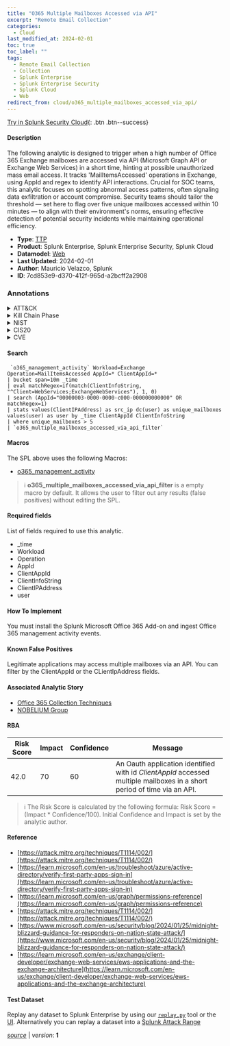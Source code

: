 ```yaml
---
title: "O365 Multiple Mailboxes Accessed via API"
excerpt: "Remote Email Collection"
categories:
  - Cloud
last_modified_at: 2024-02-01
toc: true
toc_label: ""
tags:
  - Remote Email Collection
  - Collection
  - Splunk Enterprise
  - Splunk Enterprise Security
  - Splunk Cloud
  - Web
redirect_from: cloud/o365_multiple_mailboxes_accessed_via_api/
---
```




[Try in Splunk Security Cloud](https://www.splunk.com/en_us/cyber-security.html){: .btn .btn--success}

#### Description

The following analytic is designed to trigger when a high number of Office 365 Exchange mailboxes are accessed via API (Microsoft Graph API or Exchange Web Services) in a short time, hinting at possible unauthorized mass email access. It tracks &#39;MailItemsAccessed&#39; operations in Exchange, using AppId and regex to identify API interactions. Crucial for SOC teams, this analytic focuses on spotting abnormal access patterns, often signaling data exfiltration or account compromise. Security teams should tailor the threshold — set here to flag over five unique mailboxes accessed within 10 minutes — to align with their environment&#39;s norms, ensuring effective detection of potential security incidents while maintaining operational efficiency.

- **Type**: [TTP](https://github.com/splunk/security_content/wiki/Detection-Analytic-Types)
- **Product**: Splunk Enterprise, Splunk Enterprise Security, Splunk Cloud
- **Datamodel**: [Web](https://docs.splunk.com/Documentation/CIM/latest/User/Web)
- **Last Updated**: 2024-02-01
- **Author**: Mauricio Velazco, Splunk
- **ID**: 7cd853e9-d370-412f-965d-a2bcff2a2908

### Annotations
<details>
  <summary>ATT&CK</summary>

<div markdown="1">

#### [ATT&CK](https://attack.mitre.org/)

| ID          | Technique   | Tactic         |
| ----------- | ----------- |--------------- |
| [T1114.002](https://attack.mitre.org/techniques/T1114/002/) | Remote Email Collection | Collection |

</div>
</details>


<details>
  <summary>Kill Chain Phase</summary>

<div markdown="1">

* Exploitation


</div>
</details>


<details>
  <summary>NIST</summary>

<div markdown="1">

* DE.CM



</div>
</details>

<details>
  <summary>CIS20</summary>

<div markdown="1">

* CIS 10



</div>
</details>

<details>
  <summary>CVE</summary>

<div markdown="1">


</div>
</details>


#### Search

```
 `o365_management_activity` Workload=Exchange Operation=MailItemsAccessed AppId=* ClientAppId=* 
| bucket span=10m _time 
| eval matchRegex=if(match(ClientInfoString, "^Client=WebServices;ExchangeWebServices"), 1, 0) 
| search (AppId="00000003-0000-0000-c000-000000000000" OR matchRegex=1) 
| stats values(ClientIPAddress) as src_ip dc(user) as unique_mailboxes values(user) as user by _time ClientAppId ClientInfoString 
| where unique_mailboxes > 5 
| `o365_multiple_mailboxes_accessed_via_api_filter`
```

#### Macros
The SPL above uses the following Macros:
* [o365_management_activity](https://github.com/splunk/security_content/blob/develop/macros/o365_management_activity.yml)

> :information_source:
> **o365_multiple_mailboxes_accessed_via_api_filter** is a empty macro by default. It allows the user to filter out any results (false positives) without editing the SPL.



#### Required fields
List of fields required to use this analytic.
* _time
* Workload
* Operation
* AppId
* ClientAppId
* ClientInfoString
* ClientIPAddress
* user



#### How To Implement
You must install the Splunk Microsoft Office 365 Add-on and ingest Office 365 management activity events.
#### Known False Positives
Legitimate applications may access multiple mailboxes via an API. You can filter by the ClientAppId or the CLientIpAddress fields.

#### Associated Analytic Story
* [Office 365 Collection Techniques](/stories/office_365_collection_techniques)
* [NOBELIUM Group](/stories/nobelium_group)




#### RBA

| Risk Score  | Impact      | Confidence   | Message      |
| ----------- | ----------- |--------------|--------------|
| 42.0 | 70 | 60 | An Oauth application identified with id $ClientAppId$ accessed multiple mailboxes in a short period of time via an API. |


> :information_source:
> The Risk Score is calculated by the following formula: Risk Score = (Impact * Confidence/100). Initial Confidence and Impact is set by the analytic author.


#### Reference

* [https://attack.mitre.org/techniques/T1114/002/](https://attack.mitre.org/techniques/T1114/002/)
* [https://learn.microsoft.com/en-us/troubleshoot/azure/active-directory/verify-first-party-apps-sign-in](https://learn.microsoft.com/en-us/troubleshoot/azure/active-directory/verify-first-party-apps-sign-in)
* [https://learn.microsoft.com/en-us/graph/permissions-reference](https://learn.microsoft.com/en-us/graph/permissions-reference)
* [https://attack.mitre.org/techniques/T1114/002/](https://attack.mitre.org/techniques/T1114/002/)
* [https://www.microsoft.com/en-us/security/blog/2024/01/25/midnight-blizzard-guidance-for-responders-on-nation-state-attack/](https://www.microsoft.com/en-us/security/blog/2024/01/25/midnight-blizzard-guidance-for-responders-on-nation-state-attack/)
* [https://learn.microsoft.com/en-us/exchange/client-developer/exchange-web-services/ews-applications-and-the-exchange-architecture](https://learn.microsoft.com/en-us/exchange/client-developer/exchange-web-services/ews-applications-and-the-exchange-architecture)



#### Test Dataset
Replay any dataset to Splunk Enterprise by using our [`replay.py`](https://github.com/splunk/attack_data#using-replaypy) tool or the [UI](https://github.com/splunk/attack_data#using-ui).
Alternatively you can replay a dataset into a [Splunk Attack Range](https://github.com/splunk/attack_range#replay-dumps-into-attack-range-splunk-server)




[*source*](https://github.com/splunk/security_content/tree/develop/detections/cloud/o365_multiple_mailboxes_accessed_via_api.yml) \| *version*: **1**